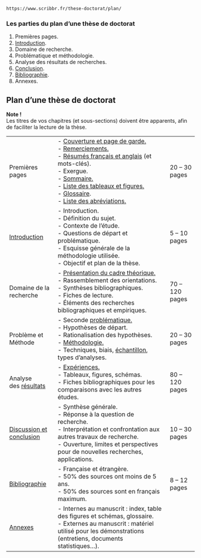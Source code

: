 	https://www.scribbr.fr/these-doctorat/plan/

### Les parties du plan d’une thèse de doctorat

1. Premières pages.
2. [Introduction](https://www.scribbr.fr/these-doctorat/introduction-these/).
3. Domaine de recherche.
4. Problématique et méthodologie.
5. Analyse des résultats de recherches.
6. [Conclusion](https://www.scribbr.fr/these-doctorat/conclusion-these/).
7. [Bibliographie](https://www.scribbr.fr/citation-des-sources/une-bibliographie/).
8. Annexes.

## Plan d’une thèse de doctorat

**Note !**  
Les titres de vos chapitres (et sous-sections) doivent être apparents, afin de faciliter la lecture de la thèse.

|                                                                                                   |                                                                                                                                                                                                                                                                                                                                                                                                                                                                                                                                                                                                                                                                  |                |
| ------------------------------------------------------------------------------------------------- | ---------------------------------------------------------------------------------------------------------------------------------------------------------------------------------------------------------------------------------------------------------------------------------------------------------------------------------------------------------------------------------------------------------------------------------------------------------------------------------------------------------------------------------------------------------------------------------------------------------------------------------------------------------------- | -------------- |
| Premières pages                                                                                   | - [Couverture et page de garde.](https://www.scribbr.fr/these-doctorat/page-de-garde-couverture-these/)<br>- [Remerciements.](https://www.scribbr.fr/these-doctorat/remerciements-these/)<br>- [Résumés français et anglais](https://www.scribbr.fr/these-doctorat/resume-de-these/) (et mots-clés).<br>- Exergue.<br>- [Sommaire.](https://www.scribbr.fr/mise-en-page/sommaire-automatique-word/)<br>- [Liste des tableaux et figures.](https://www.scribbr.fr/plan-memoire/liste-tableaux-figures/)<br>- [Glossaire](https://www.scribbr.fr/plan-memoire/glossaire/).<br>- [Liste des abréviations.](https://www.scribbr.fr/plan-memoire/liste-abreviations/) | 20 – 30 pages  |
| [Introduction](https://www.scribbr.fr/these-doctorat/introduction-these/)                         | - Introduction.<br>- Définition du sujet.<br>- Contexte de l’étude.<br>- Questions de départ et problématique.<br>- Esquisse générale de la méthodologie utilisée.<br>- Objectif et plan de la thèse.                                                                                                                                                                                                                                                                                                                                                                                                                                                            | 5 – 10 pages   |
| Domaine de la recherche                                                                           | - [Présentation du cadre théorique.](https://www.scribbr.fr/plan-memoire/cadre-theorique-dun-memoire/)<br>- Rassemblement des orientations.<br>- Synthèses bibliographiques.<br>- Fiches de lecture.<br>- Éléments des recherches bibliographiques et empiriques.                                                                                                                                                                                                                                                                                                                                                                                                | 70 – 120 pages |
| Problème et Méthode                                                                               | - Seconde [problématique.](https://www.scribbr.fr/memoire/problematique-de-memoire/)<br>- Hypothèses de départ.<br>- Rationalisation des hypothèses.<br>- [Méthodologie.](https://www.scribbr.fr/methodologie/differentes-methodes-de-recherche/)<br>- Techniques, biais, [échantillon](https://www.scribbr.fr/methodologie/echantillon/), types d’analyses.                                                                                                                                                                                                                                                                                                     | 20 – 30 pages  |
| Analyse des [résultats](https://www.scribbr.fr/plan-memoire/resultats-de-recherche/)              | - [Expériences.](https://www.scribbr.fr/methodologie/etude-qualitative-et-quantitative/)<br>- Tableaux, figures, schémas.<br>- Fiches bibliographiques pour les comparaisons avec les autres études.                                                                                                                                                                                                                                                                                                                                                                                                                                                             | 80 – 120 pages |
| [Discussion et conclusion](https://www.scribbr.fr/these-doctorat/conclusion-these/)               | - Synthèse générale.<br>- Réponse à la question de recherche.<br>- Interprétation et confrontation aux autres travaux de recherche.<br>- Ouverture, limites et perspectives pour de nouvelles recherches, applications.                                                                                                                                                                                                                                                                                                                                                                                                                                          | 10 – 30 pages  |
| [Bibliographie](https://www.scribbr.fr/normes-apa/classer-la-bibliographie-selon-les-normes-apa/) | - Française et étrangère.<br>- 50% des sources ont moins de 5 ans.<br>- 50% des sources sont en français maximum.                                                                                                                                                                                                                                                                                                                                                                                                                                                                                                                                                | 8 – 12 pages   |
| [Annexes](https://www.scribbr.fr/mise-en-page/annexes-sur-word/)                                  | - Internes au manuscrit : index, table des figures et schémas, glossaire.<br>- Externes au manuscrit : matériel utilisé pour les démonstrations (entretiens, documents statistiques…).                                                                                                                                                                                                                                                                                                                                                                                                                                                                           |                |

